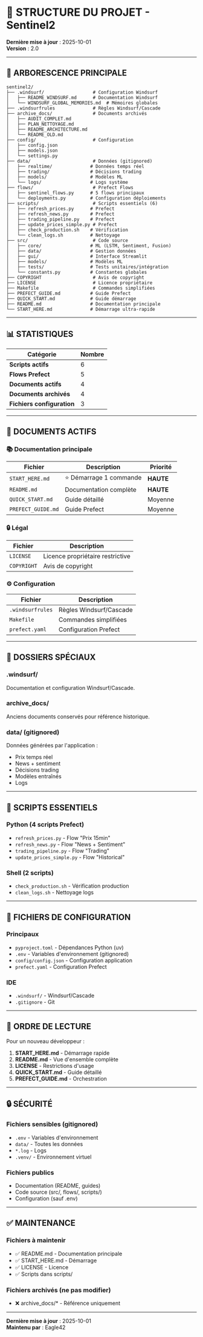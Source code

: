 # 📁 STRUCTURE DU PROJET - Sentinel2

**Dernière mise à jour** : 2025-10-01  
**Version** : 2.0

---

## 📂 ARBORESCENCE PRINCIPALE

```
sentinel2/
├── .windsurf/                  # Configuration Windsurf
│   ├── README_WINDSURF.md      # Documentation Windsurf
│   └── WINDSURF_GLOBAL_MEMORIES.md  # Mémoires globales
├── .windsurfrules              # Règles Windsurf/Cascade
├── archive_docs/               # Documents archivés
│   ├── AUDIT_COMPLET.md
│   ├── PLAN_NETTOYAGE.md
│   ├── README_ARCHITECTURE.md
│   └── README_OLD.md
├── config/                     # Configuration
│   ├── config.json
│   ├── models.json
│   └── settings.py
├── data/                       # Données (gitignored)
│   ├── realtime/              # Données temps réel
│   ├── trading/               # Décisions trading
│   ├── models/                # Modèles ML
│   └── logs/                  # Logs système
├── flows/                      # Prefect Flows
│   ├── sentinel_flows.py      # 5 flows principaux
│   └── deployments.py         # Configuration déploiements
├── scripts/                    # Scripts essentiels (6)
│   ├── refresh_prices.py      # Prefect
│   ├── refresh_news.py        # Prefect
│   ├── trading_pipeline.py    # Prefect
│   ├── update_prices_simple.py # Prefect
│   ├── check_production.sh    # Vérification
│   └── clean_logs.sh          # Nettoyage
├── src/                        # Code source
│   ├── core/                  # ML (LSTM, Sentiment, Fusion)
│   ├── data/                  # Gestion données
│   ├── gui/                   # Interface Streamlit
│   ├── models/                # Modèles ML
│   ├── tests/                 # Tests unitaires/intégration
│   └── constants.py           # Constantes globales
├── COPYRIGHT                   # Avis de copyright
├── LICENSE                     # Licence propriétaire
├── Makefile                    # Commandes simplifiées
├── PREFECT_GUIDE.md           # Guide Prefect
├── QUICK_START.md             # Guide démarrage
├── README.md                  # Documentation principale
└── START_HERE.md              # Démarrage ultra-rapide
```

---

## 📊 STATISTIQUES

| Catégorie | Nombre |
|-----------|--------|
| **Scripts actifs** | 6 |
| **Flows Prefect** | 5 |
| **Documents actifs** | 4 |
| **Documents archivés** | 4 |
| **Fichiers configuration** | 3 |

---

## 🎯 DOCUMENTS ACTIFS

### **📚 Documentation principale**

| Fichier | Description | Priorité |
|---------|-------------|----------|
| `START_HERE.md` | ⭐ Démarrage 1 commande | **HAUTE** |
| `README.md` | Documentation complète | **HAUTE** |
| `QUICK_START.md` | Guide détaillé | Moyenne |
| `PREFECT_GUIDE.md` | Guide Prefect | Moyenne |

### **🔒 Légal**

| Fichier | Description |
|---------|-------------|
| `LICENSE` | Licence propriétaire restrictive |
| `COPYRIGHT` | Avis de copyright |

### **⚙️ Configuration**

| Fichier | Description |
|---------|-------------|
| `.windsurfrules` | Règles Windsurf/Cascade |
| `Makefile` | Commandes simplifiées |
| `prefect.yaml` | Configuration Prefect |

---

## 📁 DOSSIERS SPÉCIAUX

### **.windsurf/**
Documentation et configuration Windsurf/Cascade.

### **archive_docs/**
Anciens documents conservés pour référence historique.

### **data/** (gitignored)
Données générées par l'application :
- Prix temps réel
- News + sentiment
- Décisions trading
- Modèles entraînés
- Logs

---

## 🚀 SCRIPTS ESSENTIELS

### **Python (4 scripts Prefect)**
- `refresh_prices.py` - Flow "Prix 15min"
- `refresh_news.py` - Flow "News + Sentiment"
- `trading_pipeline.py` - Flow "Trading"
- `update_prices_simple.py` - Flow "Historical"

### **Shell (2 scripts)**
- `check_production.sh` - Vérification production
- `clean_logs.sh` - Nettoyage logs

---

## 🔧 FICHIERS DE CONFIGURATION

### **Principaux**
- `pyproject.toml` - Dépendances Python (uv)
- `.env` - Variables d'environnement (gitignored)
- `config/config.json` - Configuration application
- `prefect.yaml` - Configuration Prefect

### **IDE**
- `.windsurf/` - Windsurf/Cascade
- `.gitignore` - Git

---

## 📝 ORDRE DE LECTURE

Pour un nouveau développeur :

1. **START_HERE.md** - Démarrage rapide
2. **README.md** - Vue d'ensemble complète
3. **LICENSE** - Restrictions d'usage
4. **QUICK_START.md** - Guide détaillé
5. **PREFECT_GUIDE.md** - Orchestration

---

## 🔒 SÉCURITÉ

### **Fichiers sensibles (gitignored)**
- `.env` - Variables d'environnement
- `data/` - Toutes les données
- `*.log` - Logs
- `.venv/` - Environnement virtuel

### **Fichiers publics**
- Documentation (README, guides)
- Code source (src/, flows/, scripts/)
- Configuration (sauf .env)

---

## ✅ MAINTENANCE

### **Fichiers à maintenir**
- ✅ README.md - Documentation principale
- ✅ START_HERE.md - Démarrage
- ✅ LICENSE - Licence
- ✅ Scripts dans scripts/

### **Fichiers archivés (ne pas modifier)**
- ❌ archive_docs/* - Référence uniquement

---

**Dernière mise à jour** : 2025-10-01  
**Maintenu par** : Eagle42
